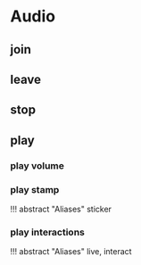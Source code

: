 <!-- Generated Document: Do not edit -->

# Audio

## join

## leave

## stop

## play

### play volume

### play stamp

!!! abstract "Aliases"
    sticker

### play interactions

!!! abstract "Aliases"
    live, interact